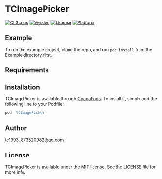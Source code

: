 # TCImagePicker

[![CI Status](https://img.shields.io/travis/tc1993/TCImagePicker.svg?style=flat)](https://travis-ci.org/tc1993/TCImagePicker)
[![Version](https://img.shields.io/cocoapods/v/TCImagePicker.svg?style=flat)](https://cocoapods.org/pods/TCImagePicker)
[![License](https://img.shields.io/cocoapods/l/TCImagePicker.svg?style=flat)](https://cocoapods.org/pods/TCImagePicker)
[![Platform](https://img.shields.io/cocoapods/p/TCImagePicker.svg?style=flat)](https://cocoapods.org/pods/TCImagePicker)

## Example

To run the example project, clone the repo, and run `pod install` from the Example directory first.

## Requirements

## Installation

TCImagePicker is available through [CocoaPods](https://cocoapods.org). To install
it, simply add the following line to your Podfile:

```ruby
pod 'TCImagePicker'
```

## Author

tc1993, 873520982@qq.com

## License

TCImagePicker is available under the MIT license. See the LICENSE file for more info.
